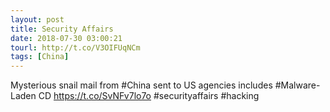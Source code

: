 ```yaml
---
layout: post
title: Security Affairs
date: 2018-07-30 03:00:21
tourl: http://t.co/V3OIFUqNCm
tags: [China]
---
```

Mysterious snail mail from #China sent to US agencies includes #Malware-Laden CD
https://t.co/SvNFv7lo7o
#securityaffairs #hacking